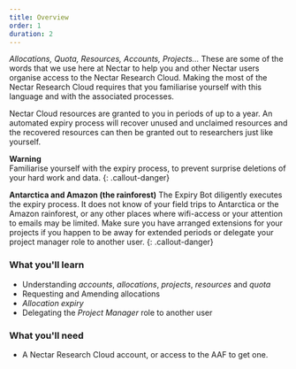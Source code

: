 ```yaml
---
title: Overview
order: 1
duration: 2
---
```


*Allocations, Quota, Resources, Accounts, Projects...* These are some of the words that we use here at Nectar to help you and other Nectar users organise access to the Nectar Research Cloud. Making the most of the Nectar Research Cloud requires that you familiarise yourself with this language and with the associated processes.

Nectar Cloud resources are granted to you in periods of up to a year. An automated expiry process will recover unused and unclaimed resources and the recovered resources can then be granted out to researchers just like yourself.

**Warning**  
Familiarise yourself with the expiry process, to prevent surprise deletions of your hard work and data.
{: .callout-danger}

**Antarctica and Amazon (the rainforest)** The Expiry Bot diligently executes the expiry process. It does not know of your field trips to Antarctica or the Amazon rainforest, or any other places where wifi-access or your attention to emails may be limited. Make sure you have arranged extensions for your projects if you happen to be away for extended periods or delegate your project manager role to another user.
{: .callout-danger}



### What you'll learn

- Understanding *accounts*, *allocations*, *projects*, *resources* and *quota*
- Requesting and Amending allocations
- *Allocation expiry*
- Delegating the *Project Manager* role to another user

### What you'll need

- A Nectar Research Cloud account, or access to the AAF to get one.
